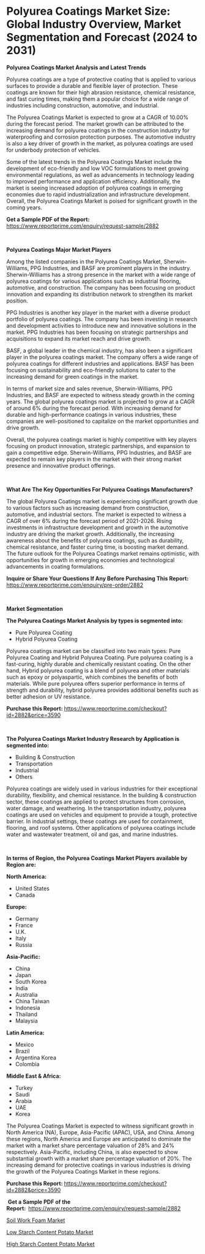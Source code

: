 <p><h1>Polyurea Coatings Market Size: Global Industry Overview, Market Segmentation and Forecast (2024 to 2031)</h1></p><p><strong>Polyurea Coatings Market Analysis and Latest Trends</strong></p>
<p><p>Polyurea coatings are a type of protective coating that is applied to various surfaces to provide a durable and flexible layer of protection. These coatings are known for their high abrasion resistance, chemical resistance, and fast curing times, making them a popular choice for a wide range of industries including construction, automotive, and industrial.</p><p>The Polyurea Coatings Market is expected to grow at a CAGR of 10.00% during the forecast period. The market growth can be attributed to the increasing demand for polyurea coatings in the construction industry for waterproofing and corrosion protection purposes. The automotive industry is also a key driver of growth in the market, as polyurea coatings are used for underbody protection of vehicles.</p><p>Some of the latest trends in the Polyurea Coatings Market include the development of eco-friendly and low VOC formulations to meet growing environmental regulations, as well as advancements in technology leading to improved performance and application efficiency. Additionally, the market is seeing increased adoption of polyurea coatings in emerging economies due to rapid industrialization and infrastructure development. Overall, the Polyurea Coatings Market is poised for significant growth in the coming years.</p></p>
<p><strong>Get a Sample PDF of the Report:&nbsp;</strong> <a href="https://www.reportprime.com/enquiry/request-sample/2882">https://www.reportprime.com/enquiry/request-sample/2882</a></p>
<p>&nbsp;</p>
<p><strong>Polyurea Coatings Major Market Players</strong></p>
<p><p>Among the listed companies in the Polyurea Coatings Market, Sherwin-Williams, PPG Industries, and BASF are prominent players in the industry. Sherwin-Williams has a strong presence in the market with a wide range of polyurea coatings for various applications such as industrial flooring, automotive, and construction. The company has been focusing on product innovation and expanding its distribution network to strengthen its market position. </p><p>PPG Industries is another key player in the market with a diverse product portfolio of polyurea coatings. The company has been investing in research and development activities to introduce new and innovative solutions in the market. PPG Industries has been focusing on strategic partnerships and acquisitions to expand its market reach and drive growth.</p><p>BASF, a global leader in the chemical industry, has also been a significant player in the polyurea coatings market. The company offers a wide range of polyurea coatings for different industries and applications. BASF has been focusing on sustainability and eco-friendly solutions to cater to the increasing demand for green coatings in the market.</p><p>In terms of market size and sales revenue, Sherwin-Williams, PPG Industries, and BASF are expected to witness steady growth in the coming years. The global polyurea coatings market is projected to grow at a CAGR of around 6% during the forecast period. With increasing demand for durable and high-performance coatings in various industries, these companies are well-positioned to capitalize on the market opportunities and drive growth.</p><p>Overall, the polyurea coatings market is highly competitive with key players focusing on product innovation, strategic partnerships, and expansion to gain a competitive edge. Sherwin-Williams, PPG Industries, and BASF are expected to remain key players in the market with their strong market presence and innovative product offerings.</p></p>
<p>&nbsp;</p>
<p><strong>What Are The Key Opportunities For Polyurea Coatings Manufacturers?</strong></p>
<p><p>The global Polyurea Coatings market is experiencing significant growth due to various factors such as increasing demand from construction, automotive, and industrial sectors. The market is expected to witness a CAGR of over 6% during the forecast period of 2021-2026. Rising investments in infrastructure development and growth in the automotive industry are driving the market growth. Additionally, the increasing awareness about the benefits of polyurea coatings, such as durability, chemical resistance, and faster curing time, is boosting market demand. The future outlook for the Polyurea Coatings market remains optimistic, with opportunities for growth in emerging economies and technological advancements in coating formulations.</p></p>
<p><strong>Inquire or Share Your Questions If Any Before Purchasing This Report:</strong> <a href="https://www.reportprime.com/enquiry/pre-order/2882">https://www.reportprime.com/enquiry/pre-order/2882</a></p>
<p>&nbsp;</p>
<p><strong>Market Segmentation</strong></p>
<p><strong>The Polyurea Coatings Market Analysis by types is segmented into:</strong></p>
<p><ul><li>Pure Polyurea Coating</li><li>Hybrid Polyurea Coating</li></ul></p>
<p><p>Polyurea coatings market can be classified into two main types: Pure Polyurea Coating and Hybrid Polyurea Coating. Pure polyurea coating is a fast-curing, highly durable and chemically resistant coating. On the other hand, Hybrid polyurea coating is a blend of polyurea and other materials such as epoxy or polyaspartic, which combines the benefits of both materials. While pure polyurea offers superior performance in terms of strength and durability, hybrid polyurea provides additional benefits such as better adhesion or UV resistance.</p></p>
<p><strong>Purchase this Report:&nbsp;</strong><a href="https://www.reportprime.com/checkout?id=2882&price=3590">https://www.reportprime.com/checkout?id=2882&price=3590</a></p>
<p>&nbsp;</p>
<p><strong>The Polyurea Coatings Market Industry Research by Application is segmented into:</strong></p>
<p><ul><li>Building & Construction</li><li>Transportation</li><li>Industrial</li><li>Others</li></ul></p>
<p><p>Polyurea coatings are widely used in various industries for their exceptional durability, flexibility, and chemical resistance. In the building & construction sector, these coatings are applied to protect structures from corrosion, water damage, and weathering. In the transportation industry, polyurea coatings are used on vehicles and equipment to provide a tough, protective barrier. In industrial settings, these coatings are used for containment, flooring, and roof systems. Other applications of polyurea coatings include water and wastewater treatment, oil and gas, and marine industries.</p></p>
<p>&nbsp;</p>
<p><strong>In terms of Region, the Polyurea Coatings Market Players available by Region are:</strong></p>
<p>
    <p> <strong> North America: </strong>
        <ul>
            <li>United States</li>
            <li>Canada</li>
        </ul>
        </p> 
    <p> <strong> Europe: </strong>
        <ul>
            <li>Germany</li>
            <li>France</li>
            <li>U.K.</li>
            <li>Italy</li>
            <li>Russia</li>
        </ul>
        </p> 
    <p> <strong> Asia-Pacific: </strong>
        <ul>
            <li>China</li>
            <li>Japan</li>
            <li>South Korea</li>
            <li>India</li>
            <li>Australia</li>
            <li>China Taiwan</li>
            <li>Indonesia</li>
            <li>Thailand</li>
            <li>Malaysia</li>
        </ul>
        </p> 
    <p> <strong> Latin America: </strong>
        <ul>
            <li>Mexico</li>
            <li>Brazil</li>
            <li>Argentina Korea</li>
            <li>Colombia</li>
        </ul>
        </p> 
    <p> <strong> Middle East & Africa: </strong>
        <ul>
            <li>Turkey</li>
            <li>Saudi</li>
            <li>Arabia</li>
            <li>UAE</li>
            <li>Korea</li>
        </ul>
    </p>
    </p>
<p><p>The Polyurea Coatings Market is expected to witness significant growth in North America (NA), Europe, Asia-Pacific (APAC), USA, and China. Among these regions, North America and Europe are anticipated to dominate the market with a market share percentage valuation of 28% and 24% respectively. Asia-Pacific, including China, is also expected to show substantial growth with a market share percentage valuation of 20%. The increasing demand for protective coatings in various industries is driving the growth of the Polyurea Coatings Market in these regions.</p></p>
<p><strong>Purchase this Report: </strong><a href="https://www.reportprime.com/checkout?id=2882&price=3590">https://www.reportprime.com/checkout?id=2882&price=3590</a></p>
<p>&nbsp;<strong>Get a Sample PDF of the Report:&nbsp;&nbsp;</strong><a href="https://www.reportprime.com/enquiry/request-sample/2882">https://www.reportprime.com/enquiry/request-sample/2882</a></p>
<p><strong></strong></p>
<p><p><a href="https://view.publitas.com/reportprime-1/soil-work-foam-market-size-focuses-on-market-dynamics-in-depth-analysis-and-future-projections-of-its-market-forecasted-for-period-from-2023-to-2030/">Soil Work Foam Market</a></p><p><a href="https://view.publitas.com/reportprime-1/low-starch-content-potato-market-research-report-provides-critical-insights-that-can-help-shape-business-development-and-investment-strategies/">Low Starch Content Potato Market</a></p><p><a href="https://view.publitas.com/reportprime-1/high-starch-content-potato-market-share-market-new-trends-analysis-report-by-type-by-application-by-end-use-by-region-and-segment-forecasts-2023-2030/">High Starch Content Potato Market</a></p></p>